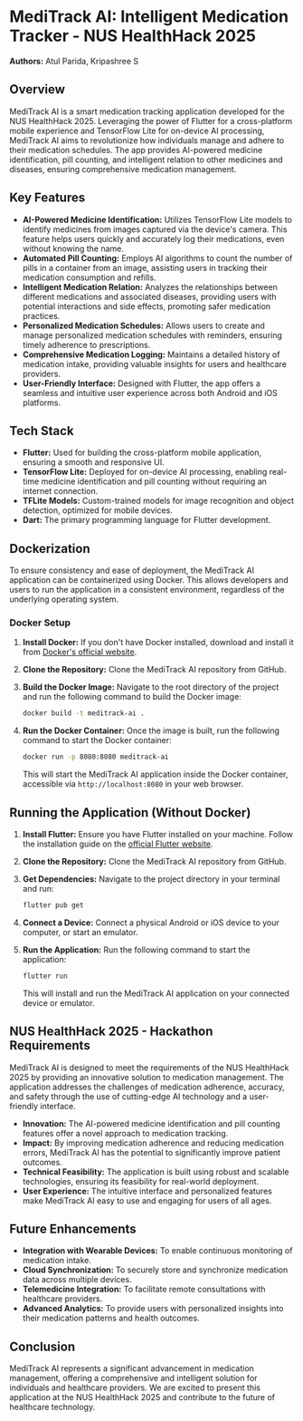 # MediTrack AI: Intelligent Medication Tracker - NUS HealthHack 2025

**Authors:** Atul Parida, Kripashree S

## Overview

MediTrack AI is a smart medication tracking application developed for the NUS HealthHack 2025. Leveraging the power of Flutter for a cross-platform mobile experience and TensorFlow Lite for on-device AI processing, MediTrack AI aims to revolutionize how individuals manage and adhere to their medication schedules. The app provides AI-powered medicine identification, pill counting, and intelligent relation to other medicines and diseases, ensuring comprehensive medication management.

## Key Features

*   **AI-Powered Medicine Identification:** Utilizes TensorFlow Lite models to identify medicines from images captured via the device's camera. This feature helps users quickly and accurately log their medications, even without knowing the name.
*   **Automated Pill Counting:** Employs AI algorithms to count the number of pills in a container from an image, assisting users in tracking their medication consumption and refills.
*   **Intelligent Medication Relation:** Analyzes the relationships between different medications and associated diseases, providing users with potential interactions and side effects, promoting safer medication practices.
*   **Personalized Medication Schedules:** Allows users to create and manage personalized medication schedules with reminders, ensuring timely adherence to prescriptions.
*   **Comprehensive Medication Logging:** Maintains a detailed history of medication intake, providing valuable insights for users and healthcare providers.
*   **User-Friendly Interface:** Designed with Flutter, the app offers a seamless and intuitive user experience across both Android and iOS platforms.

## Tech Stack

*   **Flutter:** Used for building the cross-platform mobile application, ensuring a smooth and responsive UI.
*   **TensorFlow Lite:** Deployed for on-device AI processing, enabling real-time medicine identification and pill counting without requiring an internet connection.
*   **TFLite Models:** Custom-trained models for image recognition and object detection, optimized for mobile devices.
*   **Dart:** The primary programming language for Flutter development.

## Dockerization

To ensure consistency and ease of deployment, the MediTrack AI application can be containerized using Docker. This allows developers and users to run the application in a consistent environment, regardless of the underlying operating system.

### Docker Setup

1.  **Install Docker:** If you don't have Docker installed, download and install it from [Docker's official website](https://www.docker.com/get-started).
2.  **Clone the Repository:** Clone the MediTrack AI repository from GitHub.
3.  **Build the Docker Image:** Navigate to the root directory of the project and run the following command to build the Docker image:

    ```bash
    docker build -t meditrack-ai .
    ```
4.  **Run the Docker Container:** Once the image is built, run the following command to start the Docker container:

    ```bash
    docker run -p 8080:8080 meditrack-ai
    ```

    This will start the MediTrack AI application inside the Docker container, accessible via `http://localhost:8080` in your web browser.

## Running the Application (Without Docker)

1.  **Install Flutter:** Ensure you have Flutter installed on your machine. Follow the installation guide on the [official Flutter website](https://flutter.dev/docs/get-started/install).
2.  **Clone the Repository:** Clone the MediTrack AI repository from GitHub.
3.  **Get Dependencies:** Navigate to the project directory in your terminal and run:

    ```bash
    flutter pub get
    ```
4.  **Connect a Device:** Connect a physical Android or iOS device to your computer, or start an emulator.
5.  **Run the Application:** Run the following command to start the application:

    ```bash
    flutter run
    ```

    This will install and run the MediTrack AI application on your connected device or emulator.

## NUS HealthHack 2025 - Hackathon Requirements

MediTrack AI is designed to meet the requirements of the NUS HealthHack 2025 by providing an innovative solution to medication management. The application addresses the challenges of medication adherence, accuracy, and safety through the use of cutting-edge AI technology and a user-friendly interface.

*   **Innovation:** The AI-powered medicine identification and pill counting features offer a novel approach to medication tracking.
*   **Impact:** By improving medication adherence and reducing medication errors, MediTrack AI has the potential to significantly improve patient outcomes.
*   **Technical Feasibility:** The application is built using robust and scalable technologies, ensuring its feasibility for real-world deployment.
*   **User Experience:** The intuitive interface and personalized features make MediTrack AI easy to use and engaging for users of all ages.

## Future Enhancements

*   **Integration with Wearable Devices:** To enable continuous monitoring of medication intake.
*   **Cloud Synchronization:** To securely store and synchronize medication data across multiple devices.
*   **Telemedicine Integration:** To facilitate remote consultations with healthcare providers.
*   **Advanced Analytics:** To provide users with personalized insights into their medication patterns and health outcomes.

## Conclusion

MediTrack AI represents a significant advancement in medication management, offering a comprehensive and intelligent solution for individuals and healthcare providers. We are excited to present this application at the NUS HealthHack 2025 and contribute to the future of healthcare technology.